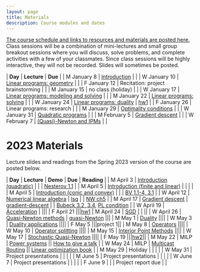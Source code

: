 ```yaml
---
layout: page
title: Materials
description: Course modules and dates
---
```


[The course schedule and links to resources and materials are posted here.](https://docs.google.com/spreadsheets/d/1ncPzDvHLd1Qu_6oAs-Opf6u489hyJ5a_3s7B--zznnA/edit#gid=1738667907)
Class sessions will be a combination of mini-lectures and small group breakout sessions where you will discuss, solve problems, and complete activities with a few of your classmates.
Since class sessions will be highly interactive, they will not be recorded.
Slides will sometimes be posted. 

| **Day** | **Lecture** | **Due** |
| M January 8 | [Introduction](lectures/2024/intro.pdf) |  |
| W January 10 | [Linear programs: geometry](lectures/2024/lp.pdf) |  |
| F January 12 | Recitation: project brainstorming |  |
| M January 15 | no class (holiday) |  |
| W January 17 | [Linear programs: modeling and solving](lectures/2024/lp.pdf) |  |
| M January 22 | [Linear programs: solving](lectures/2024/lp.pdf) |  |
| W January 24 | [Linear programs: duality](lectures/2024/lp.pdf) | [hw1](https://github.com/stanford-cme-307/web/raw/main/homework/hw1.zip) |
| F January 26 | Linear programs: research |  |
| M January 29 | [Optimality conditions](lectures/2024/opt.pdf) |  |
| W January 31 | [Quadratic programs](lectures/2024/quad.pdf) |  |
| M February 5 | [Gradient descent](lectures/2024/gd.pdf) |  |
| W February 7 | [(Quasi)-Newton and IPMs](lectures/2024/qn.pdf) |  |

# 2023 Materials

Lecture slides and readings from the Spring 2023 version of the course are posted below.

| **Day** | **Lecture** | **Demo** | **Due** | **Reading** |
| M April 3 | [Introduction (quadratic)](lectures/intro.pdf) |  |  | [Nesterov 1.1][Nesterov] |
| M April 5 | [Introduction (finite and linear)](lectures/intro.pdf) |  |  |  |
| M April 5 | [Introduction (conic and convex)](lectures/intro.pdf) |  |  | [BV 1.1-4, 3.1][BV] |
| W April 12 | [Numerical linear algebra](lectures/lsq.pdf) | [lsq](https://github.com/stanford-cme-307/demos/blob/main/lsq.ipynb) |  | [NW ch5][NW04] |
| M April 17 | [Gradient descent](lectures/gd.pdf) | [gradient-descent](https://github.com/stanford-cme-307/demos/blob/main/gradient-descent.ipynb) |  | [Bubeck 3.2, 3.4][Bubeck], [PL condition](https://arxiv.org/abs/1608.04636) |
| W April 19 | [Acceleration](lectures/sgd.pdf) | |||
| F April 21 |||[hw1](https://github.com/stanford-cme-307/homework/blob/main/hw1.pdf)
| M April 24 | [SGD](lectures/sgd.pdf) | | ||
| W April 26 | [Quasi-Newton methods](lectures/qn.pdf) | [quasi-Newton](https://github.com/stanford-cme-307/demos/blob/main/qn.jl) |||
| M May 1 | [Duality](lectures/duality.pdf) ||||
| W May 3 | [Duality applications](lectures/duality.pdf) ||||
| F May 5 |||project 1||
| M May 8 | [Operators](lectures/operators.pdf) ||||
| W May 10 | [Operator splitting](lectures/splitting.pdf) ||||
| M May 15 | [Interior Point Methods](lectures/ipm.pdf) ||||
| W May 17 | [Stochastic Quasi-Newton](lectures/nysopt.pdf) ||||
| F May 19 |||[hw2](https://github.com/stanford-cme-307/homework/blob/main/hw2.pdf)||
| M May 22 | MILP | [Power systems](https://jump.dev/JuMP.jl/stable/tutorials/applications/power_systems/) || [How to give a talk](lectures/how-to-give-a-talk.pdf) |
| W May 24 | MILP | [Multicast Routing](https://colab.research.google.com/drive/1iOn1T1Muh51KaA7mf7UlQOdhSFZhZyry?usp=sharing) || [Linear optimization book][BTlinear] |
| M May 29   | Holiday                                         |      |     |         |
| W May 31   | Project presentations                           |      |     |         |
| M June 5   | Project presentations                           |      |     |         |
| W June 7   | Project presentations                           |      |     |         |
| F June 9   |  |      |  Project report due   |         |


[JuliaOR]:	https://www.chkwon.net/julia/
[Bubeck]: https://arxiv.org/abs/1405.4980
[NW04]:	https://www.csie.ntu.edu.tw/~r97002/temp/num_optimization.pdf
[Luenberger]: https://github.com/brucespang/cs690op/blob/master/Optimization%20in%20Vector%20Spaces%20-%20Luenberger.pdf
[BV]: https://web.stanford.edu/~boyd/cvxbook/bv_cvxbook.pdf
[RyuYin]: https://large-scale-book.mathopt.com/LSCOMO.pdf
[IP]: https://link.springer.com/book/10.1007/978-3-319-11008-0
[Giselsson]: http://archive.control.lth.se/media/Education/DoctorateProgram/2015/LargeScaleConvexOptimization
[Nesterov]: https://link.springer.com/book/10.1007/978-3-319-91578-4
[LuenbergerYe]: https://warin.ca/ressources/books/2016_Book_LinearAndNonlinearProgramming.pdf
[BauschkeCombettes]: https://link.springer.com/book/10.1007/978-3-319-48311-5
[Beck]: [https://epubs.siam.org/doi/10.1137/1.9781611974997
[WrightRecht]: [https://www.cambridge.org/core/books/optimization-for-data-analysis/C02C3708905D236AA354D1CE1739A6A2]
[BTlinear]: [http://athenasc.com/linoptbook.html]
